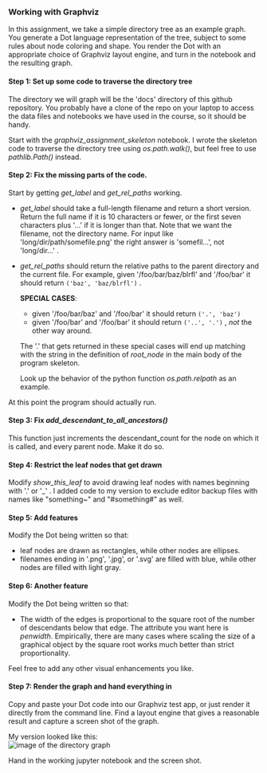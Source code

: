 ### Working with Graphviz

In this assignment, we take a simple directory tree as an example graph.
You generate a Dot language representation of the tree, subject to some
rules about node coloring and shape.  You render the Dot with an appropriate
choice of Graphviz layout engine, and turn in the notebook and the resulting
graph.



#### Step 1: Set up some code to traverse the directory tree

The directory we will graph will be the 'docs' directory of this
github repository.  You probably have a clone of the repo on your laptop
to access the data files and notebooks we have used in the course, so
it should be handy.

Start with the *graphviz_assignment_skeleton* notebook.  I wrote the
skeleton code to traverse the directory
tree using *os.path.walk()*, but feel free to use *pathlib.Path()* instead.



#### Step 2: Fix the missing parts of the code.

Start by getting *get_label* and *get_rel_paths* working.

* *get_label* should take a full-length filename and return a short
  version.  Return the full name if it is 10 characters or fewer, or
  the first seven characters plus '...' if it is longer than that.
  Note that we want the filename, not the directory name.  For input
  like 'long/dir/path/somefile.png' the right answer is 'somefil...',
  not 'long/dir...' .


* *get_rel_paths* should return the relative paths to the parent
  directory and the current file.  For example, given '/foo/bar/baz/blrfl'
  and '/foo/bar' it should return `('baz', 'baz/blrfl')` .

  **SPECIAL CASES**:
  * given '/foo/bar/baz' and '/foo/bar' it should return `('.', 'baz')`
  * given '/foo/bar' and '/foo/bar' it should return `('..', '.')` , *not* the
    other way around.


  The '.' that gets returned in these special cases will end up matching with
  the string in the definition of *root_node* in the main body of the
  program skeleton.
  
  Look up the behavior of the python function *os.path.relpath* as an example.

At this point the program should actually run.



#### Step 3: Fix *add_descendant_to_all_ancestors()*

This function just increments the descendant_count for the node on which
it is called, and every parent node.  Make it do so.



#### Step 4: Restrict the leaf nodes that get drawn

Modify *show_this_leaf* to avoid drawing leaf nodes with names beginning
with '.' or '_' .  I added code to my version to exclude editor backup
files with names like "something~" and "#something#" as well.



#### Step 5: Add features

Modify the Dot being written so that:
* leaf nodes are drawn as rectangles, while other nodes are ellipses.
* filenames ending in '.png', '.jpg', or '.svg' are filled with blue,
  while other nodes are filled with light gray.



#### Step 6: Another feature

Modify the Dot being written so that:
* The width of the edges is proportional to the square root of the
  number of descendants below that edge.  The attribute you want here
  is *penwidth*.  Empirically, there are many cases where scaling the
  size of a graphical object by the square root works much better than
  strict proportionality.

Feel free to add any other visual enhancements you like.



#### Step 7: Render the graph and hand everything in

Copy and paste your Dot code into our Graphviz test app, or just render
it directly from the command line.  Find a layout engine that gives a
reasonable result and capture a screen shot of the graph.


My version looked like this:<br>
![image of the directory graph](images/graphviz_assignment_example.png)


Hand in the working jupyter notebook and the screen shot.

